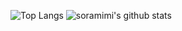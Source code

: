 ![Top Langs](https://github-readme-stats-soramimi.vercel.app/api/top-langs/?username=soramimi&hide=html#0)
![soramimi's github stats](https://github-readme-stats-soramimi.vercel.app/api?username=soramimi&show_icons=true&count_private=true&line_height=40#0)
